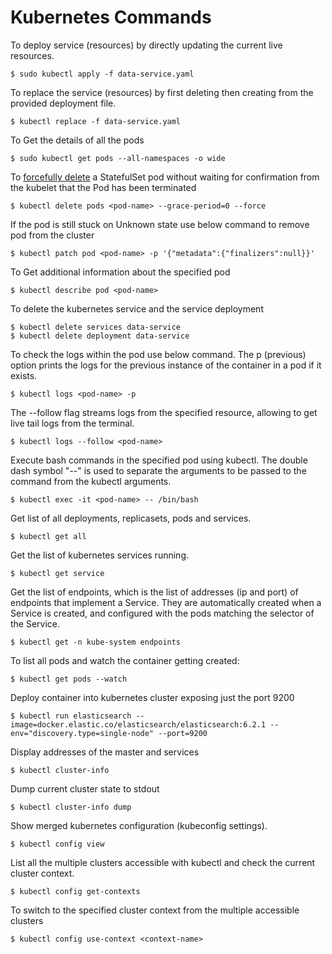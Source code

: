 # Kubernetes Commands

To deploy service (resources) by directly updating the current live resources.

    $ sudo kubectl apply -f data-service.yaml
    
To replace the service (resources) by first deleting then creating from the provided deployment file.

    $ kubectl replace -f data-service.yaml
    
To Get the details of all the pods

    $ sudo kubectl get pods --all-namespaces -o wide
    
To [forcefully delete](https://kubernetes.io/docs/tasks/run-application/force-delete-stateful-set-pod/) a StatefulSet pod without waiting for confirmation from the kubelet that the Pod has been terminated 

    $ kubectl delete pods <pod-name> --grace-period=0 --force    
    
If the pod is still stuck on Unknown state use below command to remove pod from the cluster

    $ kubectl patch pod <pod-name> -p '{"metadata":{"finalizers":null}}'   
    
To Get additional information about the specified pod

    $ kubectl describe pod <pod-name>

To delete the kubernetes service and the service deployment

    $ kubectl delete services data-service
    $ kubectl delete deployment data-service

To check the logs within the pod use below command. The p (previous) option prints the logs for the previous instance of the container in a pod if it exists.

    $ kubectl logs <pod-name> -p

The --follow flag streams logs from the specified resource, allowing to get live tail logs from the terminal.

    $ kubectl logs --follow <pod-name>

Execute bash commands in the specified pod using kubectl. The double dash symbol "--" is used to separate the arguments to be passed to the command from the kubectl arguments.

    $ kubectl exec -it <pod-name> -- /bin/bash
 
Get list of all deployments, replicasets, pods and services.

    $ kubectl get all

Get the list of kubernetes services running.

    $ kubectl get service

Get the list of endpoints, which is the list of addresses (ip and port) of endpoints that implement a Service.
They are automatically created when a Service is created, and configured with the pods matching the selector of the Service. 

    $ kubectl get -n kube-system endpoints

To list all pods and watch the container getting created:

    $ kubectl get pods --watch

Deploy container into kubernetes cluster exposing just the port 9200

    $ kubectl run elasticsearch --image=docker.elastic.co/elasticsearch/elasticsearch:6.2.1 --env="discovery.type=single-node" --port=9200

Display addresses of the master and services

    $ kubectl cluster-info

Dump current cluster state to stdout

    $ kubectl cluster-info dump

Show merged kubernetes configuration (kubeconfig settings).
 
    $ kubectl config view

List all the multiple clusters accessible with kubectl and check the current cluster context.

    $ kubectl config get-contexts

To switch to the specified cluster context from the multiple accessible clusters

    $ kubectl config use-context <context-name>
    
